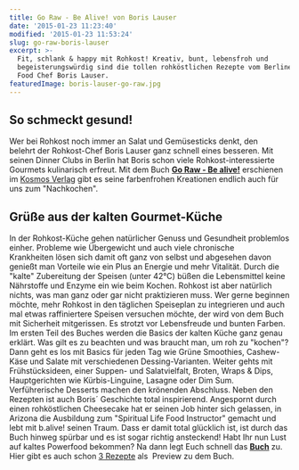 ```yaml
---
title: Go Raw - Be Alive! von Boris Lauser
date: '2015-01-23 11:23:40'
modified: '2015-01-23 11:53:24'
slug: go-raw-boris-lauser
excerpt: >-
  Fit, schlank & happy mit Rohkost! Kreativ, bunt, lebensfroh und
  begeisterungswürdig sind die tollen rohköstlichen Rezepte vom Berliner Raw
  Food Chef Boris Lauser.
featuredImage: boris-lauser-go-raw.jpg
---
```


## So schmeckt gesund!

Wer bei Rohkost noch immer an Salat und Gemüsesticks denkt, den belehrt der Rohkost-Chef Boris Lauser ganz schnell eines besseren. Mit seinen Dinner Clubs in Berlin hat Boris schon viele Rohkost-interessierte Gourmets kulinarisch erfreut. Mit dem Buch [**Go Raw - Be alive!**](http://www.kosmos.de/produktdetail-1-1/Go_raw_be_alive-7483/) erschienen im [Kosmos Verlag](http://www.kosmos.de/) gibt es seine farbenfrohen Kreationen endlich auch für uns zum "Nachkochen".

## Grüße aus der kalten Gourmet-Küche

In der Rohkost-Küche gehen natürlicher Genuss und Gesundheit problemlos einher. Probleme wie Übergewicht und auch viele chronische Krankheiten lösen sich damit oft ganz von selbst und abgesehen davon genießt man Vorteile wie ein Plus an Energie und mehr Vitalität. Durch die "kalte" Zubereitung der Speisen (unter 42°C) büßen die Lebensmittel keine Nährstoffe und Enzyme ein wie beim Kochen. Rohkost ist aber natürlich nichts, was man ganz oder gar nicht praktizieren muss. Wer gerne beginnen möchte, mehr Rohkost in den täglichen Speiseplan zu integrieren und auch mal etwas raffiniertere Speisen versuchen möchte, der wird von dem Buch mit Sicherheit mitgerissen. Es strotzt vor Lebensfreude und bunten Farben. Im ersten Teil des Buches werden die Basics der kalten Küche ganz genau erklärt. Was gilt es zu beachten und was braucht man, um roh zu "kochen"? Dann geht es los mit Basics für jeden Tag wie Grüne Smoothies, Cashew-Käse und Salate mit verschiedenen Dessing-Varianten. Weiter gehts mit Frühstücksideen, einer Suppen- und Salatvielfalt, Broten, Wraps & Dips, Hauptgerichten wie Kürbis-Linguine, Lasagne oder Dim Sum. Verführerische Desserts machen den krönenden Abschluss. Neben den Rezepten ist auch Boris´ Geschichte total inspirierend. Angespornt durch einen rohköstlichen Cheesecake hat er seinen Job hinter sich gelassen, in Arizona die Ausbildung zum "Spiritual Life Food Instructor" gemacht und lebt mit b.alive! seinen Traum. Dass er damit total glücklich ist, ist durch das Buch hinweg spürbar und es ist sogar richtig ansteckend! Habt Ihr nun Lust auf kaltes Powerfood bekommen? Na dann legt Euch schnell das [**Buch**](http://www.kosmos.de/produktdetail-1-1/Go_raw_be_alive-7483/) zu. Hier gibt es auch schon [3 Rezepte](http://www.kosmos.de/content-1333-1333/Rezepte/) als  Preview zu dem Buch. [<!-- Image removed (no copyright): Raw_120-121_R1_Zucchini_Puffer-640x780.jpeg -->](https://www.veganblatt.com/i/Raw_120-121_R1_Zucchini_Puffer.jpeg)

